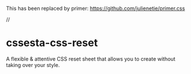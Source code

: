 
This has been replaced by primer: https://github.com/julienetie/primer.css

//
# cssesta-css-reset
A flexible &amp; attentive CSS reset sheet that allows you to create without taking over your style. 
